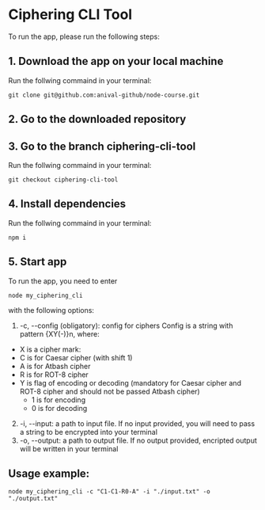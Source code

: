 # Ciphering CLI Tool

To run the app, please run the following steps:

## 1. Download the app on your local machine

Run the follwing commaind in your terminal:

    git clone git@github.com:anival-github/node-course.git

## 2. Go to the downloaded repository

## 3. Go to the branch **ciphering-cli-tool**

Run the follwing commaind in your terminal:

    git checkout ciphering-cli-tool

## 4. Install dependencies

Run the follwing commaind in your terminal:

    npm i

## 5. Start app

To run the app, you need to enter

    node my_ciphering_cli

with the following options:

1.  -c, --config (obligatory): config for ciphers Config is a string with pattern {XY(-)}n, where:
- X is a cipher mark:
- C is for Caesar cipher (with shift 1)
- A is for Atbash cipher
- R is for ROT-8 cipher
- Y is flag of encoding or decoding (mandatory for Caesar cipher and ROT-8 cipher and should not be passed Atbash cipher)
    - 1 is for encoding
    - 0 is for decoding
2. -i, --input: a path to input file. If no input provided, you will need to pass a string to be encrypted into your terminal
3. -o, --output: a path to output file. If no output provided, encripted output will be written in your terminal

## Usage example:

    node my_ciphering_cli -c "C1-C1-R0-A" -i "./input.txt" -o "./output.txt"
